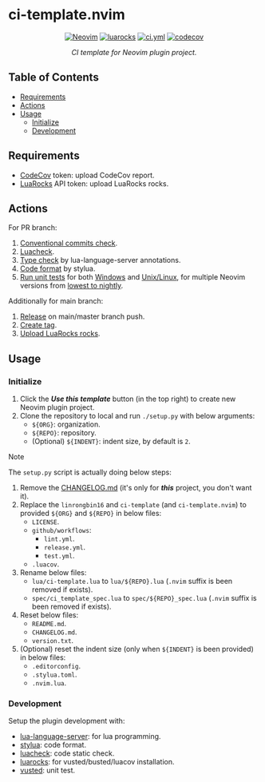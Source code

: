 # ci-template.nvim

<p align="center">
<a href="https://github.com/neovim/neovim/releases/v0.7.0"><img alt="Neovim" src="https://img.shields.io/badge/Neovim-v0.7+-57A143?logo=neovim&logoColor=57A143" /></a>
<a href="https://luarocks.org/modules/linrongbin16/linrongbin16-ci-template.nvim"><img alt="luarocks" src="https://custom-icon-badges.demolab.com/luarocks/v/linrongbin16/linrongbin16-ci-template.nvim?label=LuaRocks&labelColor=063B70&logo=tag&logoColor=fff&color=blue" /></a>
<a href="https://github.com/linrongbin16/ci-template.nvim/actions/workflows/ci.yml"><img alt="ci.yml" src="https://img.shields.io/github/actions/workflow/status/linrongbin16/ci-template.nvim/ci.yml?label=GitHub%20CI&labelColor=181717&logo=github&logoColor=fff" /></a>
<a href="https://app.codecov.io/github/linrongbin16/ci-template.nvim"><img alt="codecov" src="https://img.shields.io/codecov/c/github/linrongbin16/ci-template.nvim?logo=codecov&logoColor=F01F7A&label=Codecov" /></a>
</p>

<p align="center"><i>
CI template for Neovim plugin project.
</i></p>

## Table of Contents

- [Requirements](#requirements)
- [Actions](#actions)
- [Usage](#usage)
  - [Initialize](#initialize)
  - [Development](#development)

## Requirements

- [CodeCov](https://about.codecov.io/) token: upload CodeCov report.
- [LuaRocks](https://luarocks.org/) API token: upload LuaRocks rocks.

## Actions

For PR branch:

1. [Conventional commits check](https://github.com/linrongbin16/ci-template.nvim/blob/d7054ed195ca72ca138f6f6e1f5656677110bc16/.github/workflows/lint.yml?plain=1#L15).
2. [Luacheck](https://github.com/linrongbin16/ci-template.nvim/blob/d7054ed195ca72ca138f6f6e1f5656677110bc16/.github/workflows/lint.yml?plain=1#L24).
3. [Type check](https://github.com/linrongbin16/ci-template.nvim/blob/d7054ed195ca72ca138f6f6e1f5656677110bc16/.github/workflows/lint.yml?plain=1#L29) by lua-language-server annotations.
4. [Code format](https://github.com/linrongbin16/ci-template.nvim/blob/d7054ed195ca72ca138f6f6e1f5656677110bc16/.github/workflows/lint.yml?plain=1#L38) by stylua.
5. [Run unit tests](https://github.com/linrongbin16/ci-template.nvim/blob/1520f234f2a9b78509b8fe13d684d29c7a0174e8/.github/workflows/test.yml?plain=1#L15) for both [Windows](https://github.com/linrongbin16/ci-template.nvim/blob/1520f234f2a9b78509b8fe13d684d29c7a0174e8/.github/workflows/test.yml?plain=1#L15) and [Unix/Linux](https://github.com/linrongbin16/ci-template.nvim/blob/1520f234f2a9b78509b8fe13d684d29c7a0174e8/.github/workflows/test.yml?plain=1#L34), for multiple Neovim versions from [lowest to nightly](https://github.com/linrongbin16/ci-template.nvim/blob/1520f234f2a9b78509b8fe13d684d29c7a0174e8/.github/workflows/test.yml?plain=1#L38).

Additionally for main branch:

1. [Release](https://github.com/linrongbin16/ci-template.nvim/blob/1520f234f2a9b78509b8fe13d684d29c7a0174e8/.github/workflows/release.yml?plain=1#L20) on main/master branch push.
2. [Create tag](https://github.com/linrongbin16/ci-template.nvim/blob/1520f234f2a9b78509b8fe13d684d29c7a0174e8/.github/workflows/release.yml?plain=1#L26).
3. [Upload LuaRocks rocks](https://github.com/linrongbin16/ci-template.nvim/blob/1520f234f2a9b78509b8fe13d684d29c7a0174e8/.github/workflows/release.yml?plain=1#L33).

## Usage

### Initialize

1. Click the **_Use this template_** button (in the top right) to create new Neovim plugin project.
2. Clone the repository to local and run `./setup.py` with below arguments:
   - `${ORG}`: organization.
   - `${REPO}`: repository.
   - (Optional) `${INDENT}`: indent size, by default is `2`.

> [!NOTE]
>
> The `setup.py` script is actually doing below steps:
>
> 1. Remove the [CHANGELOG.md](https://github.com/linrongbin16/ci-template.nvim/blob/8ba994d7a64c52bb3a4a046068a510f54219aacd/CHANGELOG.md?plain=1#L1) (it's only for **_this_** project, you don't want it).
> 2. Replace the `linrongbin16` and `ci-template` (and `ci-template.nvim`) to provided `${ORG}` and `${REPO}` in below files:
>    - `LICENSE`.
>    - `github/workflows`:
>      - `lint.yml`.
>      - `release.yml`.
>      - `test.yml`.
>    - `.luacov`.
> 3. Rename below files:
>    - `lua/ci-template.lua` to `lua/${REPO}.lua` (`.nvim` suffix is been removed if exists).
>    - `spec/ci_template_spec.lua` to `spec/${REPO}_spec.lua` (`.nvim` suffix is been removed if exists).
> 4. Reset below files:
>    - `README.md`.
>    - `CHANGELOG.md`.
>    - `version.txt`.
> 5. (Optional) reset the indent size (only when `${INDENT}` is been provided) in below files:
>    - `.editorconfig`.
>    - `.stylua.toml`.
>    - `.nvim.lua`.

### Development

Setup the plugin development with:

- [lua-language-server](https://github.com/LuaLS/lua-language-server): for lua programming.
- [stylua](https://github.com/JohnnyMorganz/StyLua): code format.
- [luacheck](https://github.com/lunarmodules/luacheck): code static check.
- [luarocks](https://luarocks.org/): for vusted/busted/luacov installation.
- [vusted](https://github.com/notomo/vusted): unit test.
